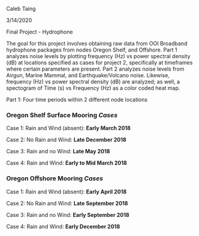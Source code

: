 Caleb Taing

3/14/2020

Final Project - Hydrophone

The goal for this project involves obtaining raw data from OOI Broadband hydrophone packages from nodes Oregon Shelf, and Offshore. Part 1 analyzes noise levels by plotting frequency (Hz) vs power spectral density (dB) at locations specified as cases for project 2, specifically at timeframes where certain parameters are present. Part 2 analyzes noise levels from Airgun, Marine Mammal, and Earthquake/Volcano noise. Likewise, frequency (Hz) vs power spectral density (dB) are analyzed; as well, a spectogram of Time (s) vs Frequency (Hz) as a color coded heat map. 

Part 1: Four time periods within 2 different node locations
### Oregon Shelf Surface Mooring *Cases* 
Case 1: Rain and Wind (absent): **Early March 2018**
>

Case 2: No Rain and Wind: **Late December 2018**
>

Case 3: Rain and no Wind: **Late May 2018**
>

Case 4: Rain and Wind: **Early to Mid March 2018**
>

### Oregon Offshore Mooring *Cases*
Case 1: Rain and Wind (absent): **Early April 2018**
>

Case 2: No Rain and Wind: **Late September 2018**
>

Case 3: Rain and no Wind: **Early September 2018**
>

Case 4: Rain and Wind: **Early December 2018**
>

